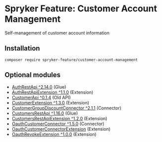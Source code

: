 # Spryker Feature: Customer Account Management

Self-management of customer account information

## Installation

```
composer require spryker-feature/customer-account-management
```

## Optional modules
- [AuthRestApi ^2.14.0](https://github.com/spryker/auth-rest-api) (Glue)
- [AuthRestApiExtension ^1.1.0](https://github.com/spryker/auth-rest-api-extension) (Extension)
- [CustomerApi ^0.1.4](https://github.com/spryker/customer-api) (Old API)
- [CustomerExtension ^1.3.0](https://github.com/spryker/customer-extension) (Extension)
- [CustomerGroupDiscountConnector ^2.1.1](https://github.com/spryker/customer-group-discount-connector) (Connector)
- [CustomersRestApi ^1.16.0](https://github.com/spryker/customers-rest-api) (Glue)
- [CustomersRestApiExtension ^1.2.0](https://github.com/spryker/customers-rest-api-extension) (Extension)
- [OauthCustomerConnector ^1.5.0](https://github.com/spryker/oauth-customer-connector) (Connector)
- [OauthCustomerConnectorExtension](https://github.com/spryker/oauth-customer-connector-extension) (Extension)
- [OauthRevokeExtension ^1.0.0](https://github.com/spryker/oauth-revoke-extension) (Extension)
